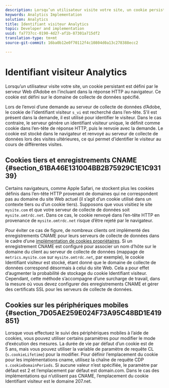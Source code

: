 ```yaml
---
description: Lorsqu’un utilisateur visite votre site, un cookie persistant est défini par le serveur Web d’Adobe en l’incluant dans la réponse HTTP au navigateur. Ce cookie est défini sur le domaine de collecte de données spécifié.
keywords: Analytics Implementation
solution: Analytics
title: Identifiant visiteur Analytics
topic: Developer and implementation
uuid: fa7737cc-0190-4d27-af1b-87301a715df2
translation-type: tm+mt
source-git-commit: 16ba0b12e0f70112f4c10804d0a13c278388ecc2

---
```



# Identifiant visiteur Analytics

Lorsqu’un utilisateur visite votre site, un cookie persistant est défini par le serveur Web d’Adobe en l’incluant dans la réponse HTTP au navigateur. Ce cookie est défini sur le domaine de collecte de données spécifié.

Lors de l’envoi d’une demande au serveur de collecte de données d’Adobe, le cookie de l’identifiant visiteur `s_vi` est recherché dans l’en-tête. S’il est présent dans la demande, il est utilisé pour identifier le visiteur. Dans le cas contraire, le serveur génère un identifiant visiteur unique, le définit comme cookie dans l’en-tête de réponse HTTP, puis le renvoie avec la demande. Le cookie est stocké dans le navigateur et renvoyé au serveur de collecte de données lors des visites ultérieures, ce qui permet d’identifier le visiteur au cours de différentes visites.

## Cookies tiers et enregistrements CNAME {#section_61BA46E131004BB2B75929C1E1C93139}

Certains navigateurs, comme Apple Safari, ne stockent plus les cookies définis dans l’en-tête HTTP provenant de domaines qui ne correspondent pas au domaine du site Web actuel (il s’agit d’un cookie utilisé dans un contexte tiers ou d’un cookie tiers). Supposons que vous visitiez le site `mysite.com` et que votre serveur de collecte de données soit `mysite.omtrdc.net`. Dans ce cas, le cookie renvoyé dans l’en-tête HTTP en provenance de `mysite.omtrdc.net` risque d’être rejeté par le navigateur.

Pour éviter ce cas de figure, de nombreux clients ont implémenté des enregistrements CNAME pour leurs serveurs de collecte de données dans le cadre d’une [implémentation de cookies propriétaires](https://marketing.adobe.com/resources/help/en_US/whitepapers/first_party_cookies/). Si un enregistrement CNAME est configuré pour associer un nom d’hôte sur le domaine du client au serveur de collecte de données (mappage de `metrics.mysite.com` sur `mysite.omtrdc.net`, par exemple), le cookie Identifiant visiteur est stocké, étant donné que le domaine de collecte de données correspond désormais à celui du site Web. Cela a pour effet d’augmenter la probabilité de stockage du cookie Identifiant visiteur. Cependant, cette méthode s’accompagne d’une surcharge de travail, dans la mesure où vous devez configurer des enregistrements CNAME et gérer des certificats SSL pour les serveurs de collecte de données.

## Cookies sur les périphériques mobiles {#section_7D05AE259E024F73A95C48BD1E419851}

Lorsque vous effectuez le suivi des périphériques mobiles à l’aide de cookies, vous pouvez utiliser certains paramètres pour modifier le mode d’exécution des mesures. La durée de vie par défaut d’un cookie est de 5 ans, mais vous pouvez utiliser la variable de paramètre de requête CL (`s.cookieLifetime`) pour la modifier. Pour définir l’emplacement du cookie pour les implémentations cname, utilisez la chaîne de requête CDP `s.cookieDomainPeriods`. Si aucune valeur n’est spécifiée, le paramètre par défaut est 2 et l’emplacement par défaut est domain.com. Dans le cas des implémentations qui n’utilisent pas CNAME, l’emplacement du cookie Identifiant visiteur est le domaine 207.net.
